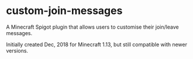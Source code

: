 # custom-join-messages
A Minecraft Spigot plugin that allows users to customise their join/leave messages.

Initially created Dec, 2018 for Minecraft 1.13, but still compatible with newer versions.
